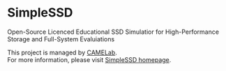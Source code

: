 # SimpleSSD
Open-Source Licenced Educational SSD Simulatior for High-Performance Storage and Full-System Evaluiations

This project is managed by [CAMELab](http://camelab.org).  
For more information, please visit [SimpleSSD homepage](http://simplessd.yonsei.ac.kr).
